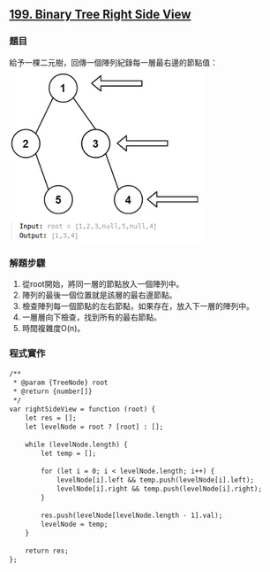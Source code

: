 ## [199. Binary Tree Right Side View](https://leetcode.com/problems/binary-tree-right-side-view/description/?envType=study-plan-v2&envId=top-interview-150 "Title")

### 題目
給予一棵二元樹，回傳一個陣列紀錄每一層最右邊的節點值：  
<img src="../pictures/199.png" width=350>

### 解題步驟
1. 從root開始，將同一層的節點放入一個陣列中。
2. 陣列的最後一個位置就是該層的最右邊節點。
3. 檢查陣列每一個節點的左右節點，如果存在，放入下一層的陣列中。
4. 一層層向下檢查，找到所有的最右節點。
5. 時間複雜度O(n)。


### 程式實作
```JS
/**
 * @param {TreeNode} root
 * @return {number[]}
 */
var rightSideView = function (root) {
    let res = [];
    let levelNode = root ? [root] : [];

    while (levelNode.length) {
        let temp = [];

        for (let i = 0; i < levelNode.length; i++) {
            levelNode[i].left && temp.push(levelNode[i].left);
            levelNode[i].right && temp.push(levelNode[i].right);
        }

        res.push(levelNode[levelNode.length - 1].val);
        levelNode = temp;
    }

    return res;
};
```
